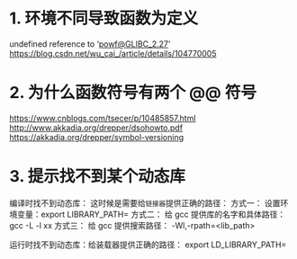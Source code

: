 # 1. 环境不同导致函数为定义
undefined reference to ‘powf@GLIBC_2.27’
https://blog.csdn.net/wu_cai_/article/details/104770005

# 2. 为什么函数符号有两个 @@ 符号
https://www.cnblogs.com/tsecer/p/10485857.html
http://www.akkadia.org/drepper/dsohowto.pdf
https://akkadia.org/drepper/symbol-versioning

# 3. 提示找不到某个动态库
编译时找不到动态库： 这时候是需要给`链接器`提供正确的路径：
方式一： 设置环境变量：export LIBRARY_PATH=
方式二： 给 gcc 提供库的名字和具体路径： gcc -L <path> -l xx
方式三： 给 gcc 提供搜索路径： -Wl,-rpath=<lib_path>

运行时找不到动态库：给装载器提供正确的路径：
export LD_LIBRARY_PATH=